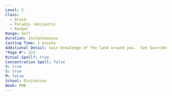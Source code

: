 ```yaml
---
Level: 5
Class:
  - Druid
  - Paladin (Ancients)
  - Ranger
Range: Self
Duration: Instantaneous
Casting Time: 1 minute
Additional Detail: Gain knowledge of the land around you.  See Sourcebook.
"Page #": 224
Ritual Spell?: true
Concentration Spell: false
V: true
S: true
M: false
School: Divination
Book: PHB
---
```

